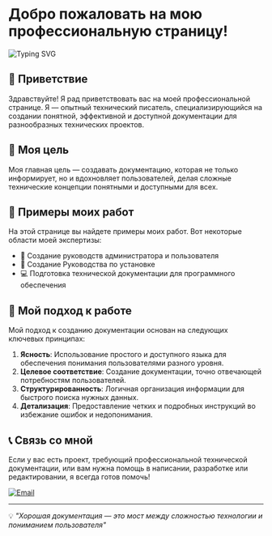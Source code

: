 

# Добро пожаловать на мою профессиональную страницу!

![Typing SVG](https://readme-typing-svg.herokuapp.com?color=%2336BCF7&lines=Технического+писателя-энтузиаста&pause=3000)

## 👋 Приветствие

Здравствуйте! Я рад приветствовать вас на моей профессиональной странице. Я — опытный технический писатель, специализирующийся на создании понятной, эффективной и доступной документации для разнообразных технических проектов.

## 🎯 Моя цель

Моя главная цель — создавать документацию, которая не только информирует, но и вдохновляет пользователей, делая сложные технические концепции понятными и доступными для всех.

## 💼 Примеры моих работ

На этой странице вы найдете примеры моих работ. Вот некоторые области моей экспертизы:

- 📘 Создание руководств администратора и пользователя
- 🔧 Создание Руководства по установке
- 💻 Подготовка технической документации для программного обеспечения


## 🚀 Мой подход к работе

Мой подход к созданию документации основан на следующих ключевых принципах:

1. **Ясность**: Использование простого и доступного языка для обеспечения понимания пользователями разного уровня.
2. **Целевое соответствие**: Создание документации, точно отвечающей потребностям пользователей.
3. **Структурированность**: Логичная организация информации для быстрого поиска нужных данных.
4. **Детализация**: Предоставление четких и подробных инструкций во избежание ошибок и недопонимания.

## 📞 Связь со мной

Если у вас есть проект, требующий профессиональной технической документации, или вам нужна помощь в написании, разработке или редактировании, я всегда готов помочь!

[![Email](https://img.shields.io/badge/Email-D14836?style=for-the-badge&logo=gmail&logoColor=white)](mailto:oleg_perfiliev@mail.ru)


---

💡 *"Хорошая документация — это мост между сложностью технологии и пониманием пользователя"*




